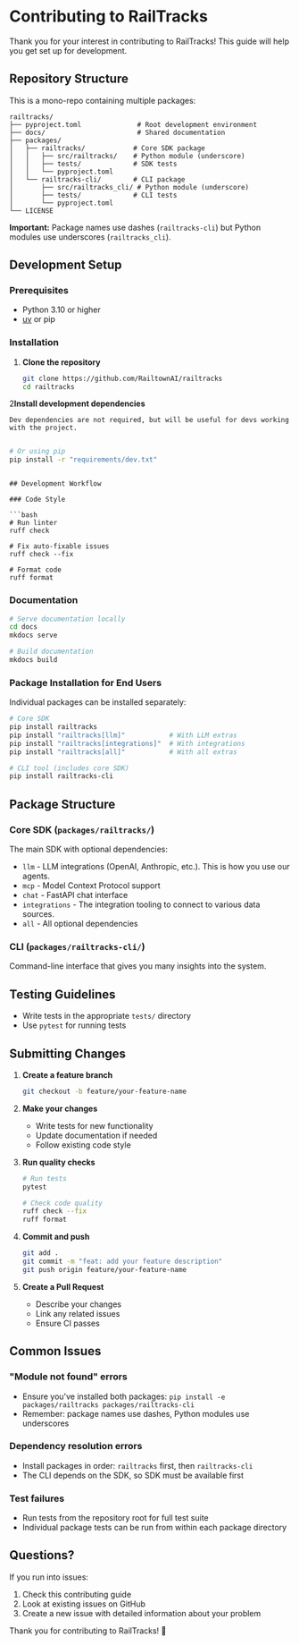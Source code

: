 # Contributing to RailTracks

Thank you for your interest in contributing to RailTracks! This guide will help you get set up for development.

## Repository Structure

This is a mono-repo containing multiple packages:

```
railtracks/
├── pyproject.toml              # Root development environment
├── docs/                       # Shared documentation
├── packages/
│   ├── railtracks/            # Core SDK package
│   │   ├── src/railtracks/    # Python module (underscore)
│   │   ├── tests/             # SDK tests
│   │   └── pyproject.toml
│   └── railtracks-cli/        # CLI package  
│       ├── src/railtracks_cli/ # Python module (underscore)
│       ├── tests/             # CLI tests
│       └── pyproject.toml
└── LICENSE
```

**Important:** Package names use dashes (`railtracks-cli`) but Python modules use underscores (`railtracks_cli`).

## Development Setup

### Prerequisites

- Python 3.10 or higher
- [uv](https://docs.astral.sh/uv/) or pip

### Installation

1. **Clone the repository**
   ```bash
   git clone https://github.com/RailtownAI/railtracks
   cd railtracks
   ```

2**Install development dependencies**

    Dev dependencies are not required, but will be useful for devs working with the project.
   ```bash

   # Or using pip
   pip install -r "requirements/dev.txt"
   ```
```

## Development Workflow

### Code Style

```bash
# Run linter
ruff check

# Fix auto-fixable issues
ruff check --fix

# Format code
ruff format
```

### Documentation

```bash
# Serve documentation locally
cd docs
mkdocs serve

# Build documentation
mkdocs build
```

### Package Installation for End Users

Individual packages can be installed separately:

```bash
# Core SDK
pip install railtracks
pip install "railtracks[llm]"           # With LLM extras
pip install "railtracks[integrations]"  # With integrations
pip install "railtracks[all]"           # With all extras

# CLI tool (includes core SDK)
pip install railtracks-cli
```

## Package Structure

### Core SDK (`packages/railtracks/`)

The main SDK with optional dependencies:
- `llm` - LLM integrations (OpenAI, Anthropic, etc.). This is how you use our agents. 
- `mcp` - Model Context Protocol support
- `chat` - FastAPI chat interface
- `integrations` - The integration tooling to connect to various data sources.
- `all` - All optional dependencies

### CLI (`packages/railtracks-cli/`)
Command-line interface that gives you many insights into the system. 

## Testing Guidelines

- Write tests in the appropriate `tests/` directory
- Use `pytest` for running tests

## Submitting Changes

1. **Create a feature branch**
   ```bash
   git checkout -b feature/your-feature-name
   ```

2. **Make your changes**
   - Write tests for new functionality
   - Update documentation if needed
   - Follow existing code style

3. **Run quality checks**
   ```bash
   # Run tests
   pytest
   
   # Check code quality
   ruff check --fix
   ruff format
   ```

4. **Commit and push**
   ```bash
   git add .
   git commit -m "feat: add your feature description"
   git push origin feature/your-feature-name
   ```

5. **Create a Pull Request**
   - Describe your changes
   - Link any related issues
   - Ensure CI passes

## Common Issues

### "Module not found" errors
- Ensure you've installed both packages: `pip install -e packages/railtracks packages/railtracks-cli`
- Remember: package names use dashes, Python modules use underscores

### Dependency resolution errors
- Install packages in order: `railtracks` first, then `railtracks-cli`
- The CLI depends on the SDK, so SDK must be available first

### Test failures
- Run tests from the repository root for full test suite
- Individual package tests can be run from within each package directory

## Questions?

If you run into issues:
1. Check this contributing guide
2. Look at existing issues on GitHub
3. Create a new issue with detailed information about your problem

Thank you for contributing to RailTracks! 🚂
